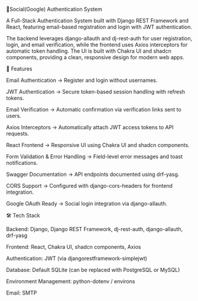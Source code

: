 📌Social(Google) Authentication System


A Full-Stack Authentication System built with Django REST Framework and React, featuring email-based registration and login with JWT authentication.


The backend leverages django-allauth and dj-rest-auth for user registration, login, and email verification, while the frontend uses Axios interceptors for automatic token handling. The UI is built with Chakra UI and shadcn components, providing a clean, responsive design for modern web apps.



🔑 Features

Email Authentication → Register and login without usernames.

JWT Authentication → Secure token-based session handling with refresh tokens.

Email Verification → Automatic confirmation via verification links sent to users.

Axios Interceptors → Automatically attach JWT access tokens to API requests.

React Frontend → Responsive UI using Chakra UI and shadcn components.

Form Validation & Error Handling → Field-level error messages and toast notifications.

Swagger Documentation → API endpoints documented using drf-yasg.

CORS Support → Configured with django-cors-headers for frontend integration.

Google OAuth Ready → Social login integration via django-allauth.



🛠 Tech Stack

Backend: Django, Django REST Framework, dj-rest-auth, django-allauth, drf-yasg

Frontend: React, Chakra UI, shadcn components, Axios

Authentication: JWT (via djangorestframework-simplejwt)

Database: Default SQLite (can be replaced with PostgreSQL or MySQL)

Environment Management: python-dotenv / environs

Email: SMTP
